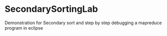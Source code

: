 # SecondarySortingLab

Demonstration for Secondary sort and step by step debugging a mapreduce program in eclipse
